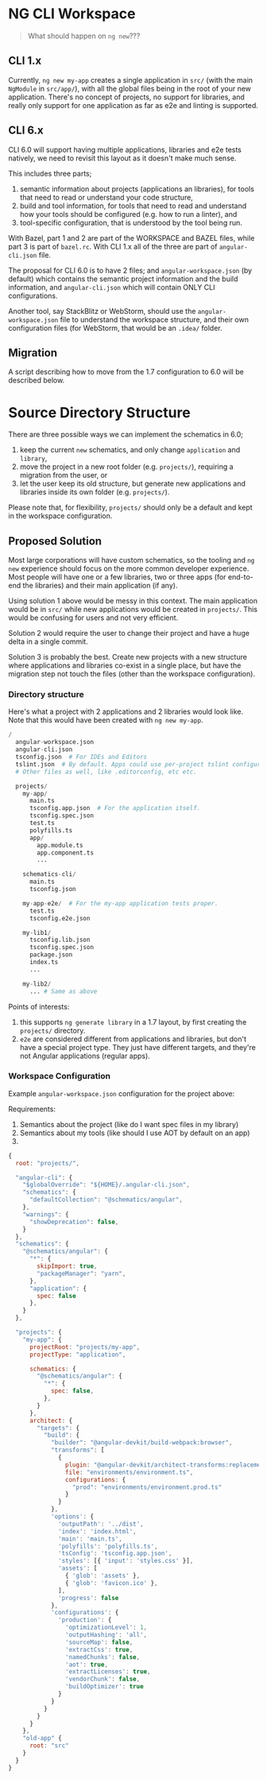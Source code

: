 # NG CLI Workspace

> What should happen on `ng new`???

## CLI 1.x

Currently, `ng new my-app` creates a single application in `src/` (with the main `NgModule` in `src/app/`), with all the global files being in the root of your new application. There's no concept of projects, no support for libraries, and really only support for one application as far as e2e and linting is supported.

## CLI 6.x

CLI 6.0 will support having multiple applications, libraries and e2e tests natively, we need to revisit this layout as it doesn't make much sense.

This includes three parts; 

1. semantic information about projects (applications an libraries), for tools that need to read or understand your code structure,
1. build and tool information, for tools that need to read and understand how your tools should be configured (e.g. how to run a linter), and
1. tool-specific configuration, that is understood by the tool being run.

With Bazel, part 1 and 2 are part of the WORKSPACE and BAZEL files, while part 3 is part of `bazel.rc`. With CLI 1.x all of the three are part of `angular-cli.json` file.

The proposal for CLI 6.0 is to have 2 files; and `angular-workspace.json` (by default) which contains the semantic project information and the build information, and `angular-cli.json` which will contain ONLY CLI configurations.

Another tool, say StackBlitz or WebStorm, should use the `angular-workspace.json` file to understand the workspace structure, and their own configuration files (for WebStorm, that would be an `.idea/` folder.

## Migration
A script describing how to move from the 1.7 configuration to 6.0 will be described below.

# Source Directory Structure

There are three possible ways we can implement the schematics in 6.0;

1. keep the current `new` schematics, and only change `application` and `library`,
1. move the project in a new root folder (e.g. `projects/`), requiring a migration from the user, or
1. let the user keep its old structure, but generate new applications and libraries inside its own folder (e.g. `projects/`).

Please note that, for flexibility, `projects/` should only be a default and kept in the workspace configuration.

## Proposed Solution

Most large corporations will have custom schematics, so the tooling and `ng new` experience should focus on the more common developer experience. Most people will have one or a few libraries, two or three apps (for end-to-end the libraries) and their main application (if any).

Using solution 1 above would be messy in this context. The main application would be in `src/` while new applications would be created in `projects/`. This would be confusing for users and not very efficient.

Solution 2 would require the user to change their project and have a huge delta in a single commit.

Solution 3 is probably the best. Create new projects with a new structure where applications and libraries co-exist in a single place, but have the migration step not touch the files (other than the workspace configuration).

### Directory structure

Here's what a project with 2 applications and 2 libraries would look like. Note that this would have been created with `ng new my-app`.

```python
/
  angular-workspace.json
  angular-cli.json
  tsconfig.json  # For IDEs and Editors
  tslint.json  # By default. Apps could use per-project tslint configuration. 
  # Other files as well, like .editorconfig, etc etc.

  projects/
    my-app/
      main.ts
      tsconfig.app.json  # For the application itself.
      tsconfig.spec.json
      test.ts
      polyfills.ts
      app/
        app.module.ts
        app.component.ts
        ...

    schematics-cli/
      main.ts
      tsconfig.json

    my-app-e2e/  # For the my-app application tests proper.
      test.ts
      tsconfig.e2e.json

    my-lib1/
      tsconfig.lib.json
      tsconfig.spec.json
      package.json
      index.ts
      ...

    my-lib2/
      ... # Same as above
```

Points of interests:

1. this supports `ng generate library` in a 1.7 layout, by first creating the `projects/` directory.
1. `e2e` are considered different from applications and libraries, but don't have a special project type. They just have different targets, and they're not Angular applications (regular apps).

### Workspace Configuration
Example `angular-workspace.json` configuration for the project above:

Requirements:

1. Semantics about the project (like do I want spec files in my library)
2. Semantics about my tools (like should I use AOT by default on an app)
3. 

```js
{
  root: "projects/",

  "angular-cli": {
    "$globalOverride": "${HOME}/.angular-cli.json",
    "schematics": {
      "defaultCollection": "@schematics/angular",
    },
    "warnings": {
      "showDeprecation": false,
    }
  },
  "schematics": {
    "@schematics/angular": {
      "*": {
        skipImport: true,
        "packageManager": "yarn",
      },
      "application": {
        spec: false
      },
    }
  },

  "projects": {
    "my-app": {
      projectRoot: "projects/my-app",
      projectType: "application",

      schematics: {
        "@schematics/angular": {
          "*": {
            spec: false,
          },
        }
      },
      architect: {
        "targets": {
          "build": {
            "builder": "@angular-devkit/build-webpack:browser",
            "transforms": [
              {
                plugin: "@angular-devkit/architect-transforms:replacement",
                file: "environments/environment.ts",
                configurations: {
                  "prod": "environments/environment.prod.ts"
                }
              }
            },
            'options': {
              'outputPath': '../dist',
              'index': 'index.html',
              'main': 'main.ts',
              'polyfills': 'polyfills.ts',
              'tsConfig': 'tsconfig.app.json',
              'styles': [{ 'input': 'styles.css' }],
              'assets': [
                { 'glob': 'assets' },
                { 'glob': 'favicon.ico' },
              ],
              'progress': false
            },
            'configurations': {
              'production': {
                'optimizationLevel': 1,
                'outputHashing': 'all',
                'sourceMap': false,
                'extractCss': true,
                'namedChunks': false,
                'aot': true,
                'extractLicenses': true,
                'vendorChunk': false,
                'buildOptimizer': true
              }
            }
          }
        }
      }
    },
    "old-app" {
      root: "src"
    }
  }
}
```
